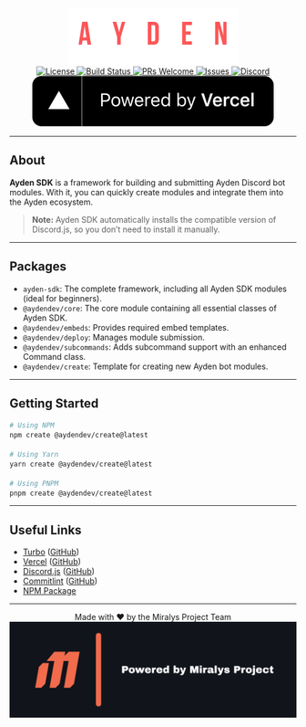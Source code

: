
<div align="center">
  <img src="./.github/assets/AYDEN.png" alt="Ayden SDK Logo">
</div>

<div align="center">
  <a href="LICENSE" target="_blank" rel="noopener noreferrer">
    <img src="https://img.shields.io/github/license/Miralys-Project/Ayden-SDK?color=blue&style=for-the-badge" alt="License" />
  </a>
  <a href="https://github.com/Miralys-Project/Ayden-SDK/actions" target="_blank" rel="noopener noreferrer">
    <img src="https://img.shields.io/github/actions/workflow/status/Miralys-Project/Ayden-SDK/ci.yml?branch=main&label=CI&logo=github&style=for-the-badge" alt="Build Status" />
  </a>
  <a href="https://github.com/Miralys-Project/Ayden-SDK/pulls" target="_blank" rel="noopener noreferrer">
    <img src="https://img.shields.io/badge/PRs-welcome-brightgreen.svg?style=for-the-badge" alt="PRs Welcome" />
  </a>
  <a href="https://github.com/Miralys-Project/Ayden-SDK/issues" target="_blank" rel="noopener noreferrer">
    <img src="https://img.shields.io/github/issues/Miralys-Project/Ayden-SDK?style=for-the-badge" alt="Issues" />
  </a>
  <a href="https://discord.gg/pxkN36Yd2c" target="_blank" rel="noopener noreferrer">
    <img src="https://img.shields.io/discord/1123307765599838309?label=Discord&logo=discord&style=for-the-badge" alt="Discord" />
  </a>
</div>

<div align="center">
  <img src="./.github/powered-by-vercel.svg" alt="Powered by Vercel">
</div>

---

## About

**Ayden SDK** is a framework for building and submitting Ayden Discord bot modules. With it, you can quickly create modules and integrate them into the Ayden ecosystem.

> **Note:** Ayden SDK automatically installs the compatible version of Discord.js, so you don’t need to install it manually.

---

## Packages

- `ayden-sdk`: The complete framework, including all Ayden SDK modules (ideal for beginners).  
- `@aydendev/core`: The core module containing all essential classes of Ayden SDK.  
- `@aydendev/embeds`: Provides required embed templates.  
- `@aydendev/deploy`: Manages module submission.  
- `@aydendev/subcommands`: Adds subcommand support with an enhanced Command class.  
- `@aydendev/create`: Template for creating new Ayden bot modules.

---

## Getting Started

```bash
# Using NPM
npm create @aydendev/create@latest

# Using Yarn
yarn create @aydendev/create@latest

# Using PNPM
pnpm create @aydendev/create@latest
```

---

## Useful Links

* [Turbo](https://turborepo.com) ([GitHub](https://github.com/vercel/turborepo))
* [Vercel](https://vercel.com) ([GitHub](https://github.com/vercel))
* [Discord.js](https://discord.js.org) ([GitHub](https://github.com/discordjs))
* [Commitlint](https://commitlint.js.org) ([GitHub](https://github.com/conventional-changelog/commitlint))
* [NPM Package](https://npmjs.com/package/ayden-sdk)

---

<div align="center" style="height: 120px;">
Made with ❤️ by the Miralys Project Team

<img src="./.github/assets/powered-by-miralys.png" alt="Powered by Miralys">
</div>
